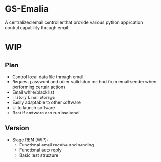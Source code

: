 # GS-Emalia
A centralized email controller that provide various python application control capability through email
# WIP
## Plan
- Control local data file through email
- Request password and other validation method from email sender when performing certain actions
- Email white/black list
- History Email storage
- Easily adaptable to other software
- UI to launch software
- Best if software can run backend
## Version
- Stage REM (WIP):
    - Functional email receive and sending
    - Functional auto reply
    - Basic test structure

